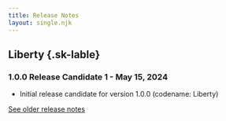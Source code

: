 ```yaml
---
title: Release Notes
layout: single.njk
---
```


## Liberty {.sk-lable}

### **1.0.0 Release Candidate 1** - May 15, 2024

- Initial release candidate for version 1.0.0 (codename: Liberty)

<a href="/arc/release-notes">See older release notes</a>
